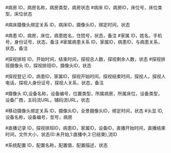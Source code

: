 #病房
ID，病房名称，病房类型，病房状态
#病床
ID，病房ID，床位号，床位类型，床位状态

#病床摄像头绑定关系
ID，病床ID，摄像头ID，绑定时间，状态

#病患
ID，病房，床位，病患姓名，住院号，状态，备注
#家属
ID，姓名，手机号，身份证号，状态，备注
#家属病患关系
ID，家属ID，病患ID，与病患关系，状态，备注

#探视排班
ID，开始时间，结束时间，探视总人数，探视剩余人数，状态
#探视排班摄像头
ID，探视排班ID，摄像头ID，状态

#探视登记
ID，病患ID，家属ID，探视开始时间，探视结束时间，探视人，探视人电话，探视人身份证号，探视人关系，状态，备注

#摄像头
ID,设备名称，设备编号，位置类型，所属病房，所属床位，设备类型，设备厂商，主码流URL，辅码流URL，状态

#移动摄像头绑定关系
ID，摄像头ID，全景摄像头ID，绑定时间，状态
#头显
ID,设备名称，设备编号，型号，病房

#直播记录
ID，探视排班ID，病患ID，家属ID，设备ID，直播开始时间，直播结束时间，文件大小，状态(0:未开始,1:直播中,2:已结束),流ID

#系统配置
ID，配置名称，配置值，配置描述，状态

